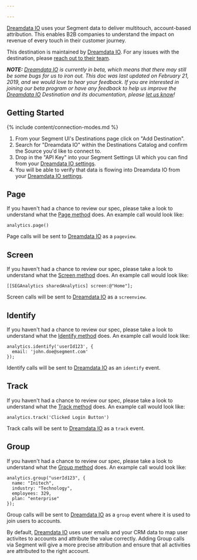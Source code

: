 ```yaml
---

---
```

[Dreamdata IO](https://dreamdata.io/?utm_source=segmentio&utm_medium=docs&utm_campaign=partners) uses your Segment data to deliver multitouch, account-based attribution. This enables B2B companies to understand the impact on revenue of every touch in their customer journey.

This destination is maintained by [Dreamdata IO](https://dreamdata.io/?utm_source=segmentio&utm_medium=docs&utm_campaign=partners). For any issues with the destination, please [reach out to their team](mailto:friends@dreamdata.io).

_**NOTE:** [Dreamdata IO](https://dreamdata.io/?utm_source=segmentio&utm_medium=docs&utm_campaign=partners) is currently in beta, which means that there may still be some bugs for us to iron out. This doc was last updated on February 21, 2019, and we would love to hear your feedback. If you are interested in joining our beta program or have any feedback to help us improve the [Dreamdata IO](https://dreamdata.io/?utm_source=segmentio&utm_medium=docs&utm_campaign=partners) Destination and its documentation, please [let us know](mailto:friends@dreamdata.io)!_


## Getting Started

{% include content/connection-modes.md %}

1. From your Segment UI's Destinations page click on "Add Destination".
2. Search for "Dreamdata IO" within the Destinations Catalog and confirm the Source you'd like to connect to.
3. Drop in the "API Key" into your Segment Settings UI which you can find from your [Dreamdata IO settings](https://app.dreamdata.io/settings).
4. You will be able to verify that data is flowing into Dreamdata IO from your [Dreamdata IO settings](https://app.dreamdata.io/settings).


## Page

If you haven't had a chance to review our spec, please take a look to understand what the [Page method](https://segment.com/docs/spec/page/) does. An example call would look like:

```
analytics.page()
```

Page calls will be sent to [Dreamdata IO](https://dreamdata.io/?utm_source=segmentio&utm_medium=docs&utm_campaign=partners) as a `pageview`. 


## Screen

If you haven't had a chance to review our spec, please take a look to understand what the [Screen method](https://segment.com/docs/spec/page/) does. An example call would look like:

```
[[SEGAnalytics sharedAnalytics] screen:@"Home"];
```

Screen calls will be sent to [Dreamdata IO](https://dreamdata.io/?utm_source=segmentio&utm_medium=docs&utm_campaign=partners) as a `screenview`. 


## Identify

If you haven't had a chance to review our spec, please take a look to understand what the [Identify method](https://segment.com/docs/spec/identify/) does. An example call would look like:

```
analytics.identify('userId123', {
  email: 'john.doe@segment.com'
});
```

Identify calls will be sent to [Dreamdata IO](https://dreamdata.io/?utm_source=segmentio&utm_medium=docs&utm_campaign=partners) as an `identify` event.


## Track

If you haven't had a chance to review our spec, please take a look to understand what the [Track method](https://segment.com/docs/spec/track/) does. An example call would look like:

```
analytics.track('Clicked Login Button')
```

Track calls will be sent to [Dreamdata IO](https://dreamdata.io/?utm_source=segmentio&utm_medium=docs&utm_campaign=partners) as a `track` event.


## Group

If you haven't had a chance to review our spec, please take a look to understand what the [Group method](https://segment.com/docs/spec/group/) does. An example call would look like:

```
analytics.group("userId123", {
  name: "Initech", 
  industry: "Technology",
  employees: 329, 
  plan: "enterprise"
});
```

Group calls will be sent to [Dreamdata IO](https://dreamdata.io/?utm_source=segmentio&utm_medium=docs&utm_campaign=partners) as a `group` event where it is used to join users to accounts. 

By default, [Dreamdata IO](https://dreamdata.io/?utm_source=segmentio&utm_medium=docs&utm_campaign=partners) uses user emails and your CRM data to map user activites to accounts and attribute the value correctly. Adding Group calls via Segment will give a more precise attribution and ensure that all activities are attributed to the right account.
